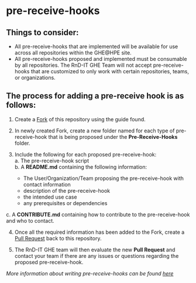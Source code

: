 # pre-receive-hooks

## Things to consider:
* All pre-receive-hooks that are implemented will be available for use across all repositories within the GHE@HPE site.
* All pre-receive-hooks proposed and implemented must be consumable by all repositories.  The RnD-IT GHE Team will not accept pre-receive-hooks that are customized to only work with certain repositories, teams, or organizations.


## The process for adding a pre-receive hook is as follows:
1. Create a [Fork](https://help.github.com/enterprise/2.6/user/articles/fork-a-repo) of this repository using the guide found.  

2. In newly created Fork, create a new folder named for each type of pre-receive-hook that is being proposed under the **Pre-Receive-Hooks** folder.

3. Include the following for each proposed pre-receive-hook:  
  a. The pre-receive-hook script  
  b. A **README.md** containing the following information:
    - The User/Organization/Team proposing the pre-receive-hook with contact information
    - description of the pre-receive-hook  
    - the intended use case  
    - any prerequisites or dependencies  

  c. A **CONTRIBUTE.md** containing how to contribute to the pre-receive-hook and who to contact.

4. Once all the required information has been added to the Fork, create a [Pull Request](https://help.github.com/enterprise/2.6/user/articles/about-pull-requests/) back to this repository.  

5. The RnD-IT GHE team will then evaluate the new **Pull Request** and contact your team if there are any issues or questions regarding the proposed pre-receive-hook.  


*More information about writing pre-receive-hooks can be found [here](https://help.github.com/enterprise/2.6/admin/guides/developer-workflow/creating-a-pre-receive-hook-script/)*
